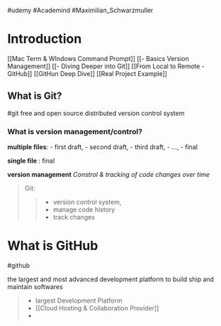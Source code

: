 #udemy  #Academind  #Maximilian_Schwarzmuller 

# Introduction
[[Mac Term & WIndows Command Prompt]]
[[- Basics Version Management]]
[[- Diving Deeper into Git]]
[[From Local to Remote - GitHub]]
[[GitHun Deep Dive]]
[[Real Project Example]]

## What is Git?
#git 
free and open source distributed version control system

### What is version management/control?
**multiple files**:
	- first draft,
	- second draft,
	- third draft,
	-  ..., 
	- final

**single file** :  final

**version management**
*Constrol & tracking of code changes over time*

>Git:
>>- version control system,
>>- manage code history
>>- track changes


# What is GitHub
#github

the largest and most advanced development platform to build ship and maintain softwares

> - largest Development Platform
> - [[Cloud Hosting & Collaboration Provider]]
> - 








